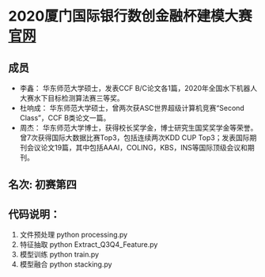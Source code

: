 # 2020厦门国际银行数创金融杯建模大赛 [官网](https://www.dcjingsai.com/v2/cmptDetail.html?id=439)

## 成员
- 李鑫： 华东师范大学硕士，发表CCF B/C论文各1篇，2020年全国水下机器人大赛水下目标检测算法赛三等奖。
- 杜响成： 华东师范大学硕士，曾两次获ASC世界超级计算机竞赛“Second Class”，CCF B类论文一篇。
- 周杰： 华东师范大学博士，获得校长奖学金，博士研究生国奖奖学金等荣誉。曾7次获得国际大数据比赛Top3，包括连续两次KDD CUP Top3；发表国际期刊会议论文19篇，其中包括AAAI，COLING，KBS，INS等国际顶级会议和期刊。

## 名次: 初赛第四

## 代码说明：
1.  文件预处理 python processing.py
2.  特征抽取 python Extract_Q3Q4_Feature.py
3.  模型训练 python train.py
4.  模型融合 python stacking.py